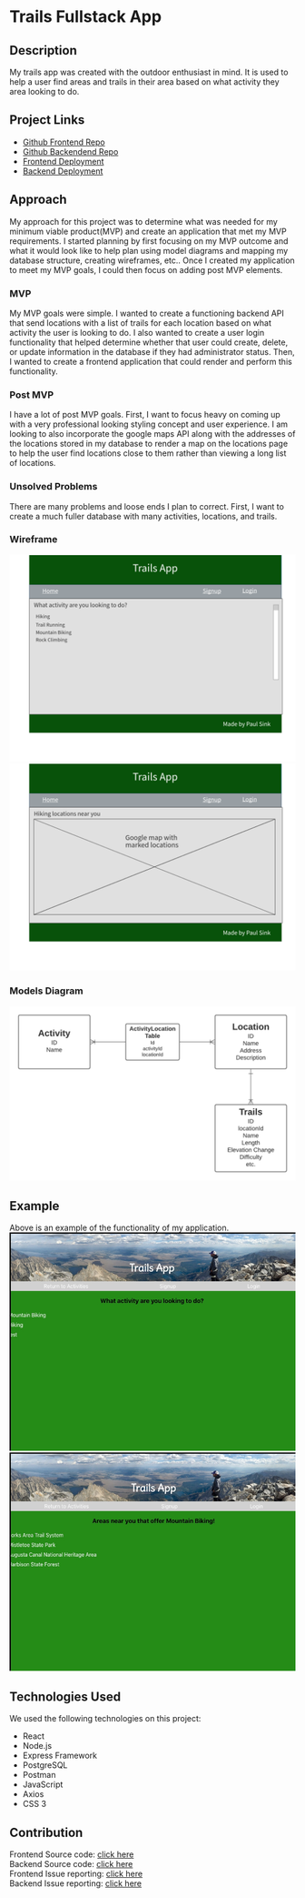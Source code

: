 # Trails Fullstack App

## Description  

My trails app was created with the outdoor enthusiast in mind. It is used to help a user find areas and trails in their area based on what activity they area looking to do.


## Project Links

* [Github Frontend Repo](https://github.com/PaulDSink/activity-app-frontend)
* [Github Backendend Repo](https://github.com/PaulDSink/activity-app-api)
* [Frontend Deployment](https://trails-app-frontend.herokuapp.com/)
* [Backend Deployment](https://trails-app-api.herokuapp.com/)

## Approach  

My approach for this project was to determine what was needed for my minimum viable product(MVP) and create an application that met my MVP requirements. I started planning by first focusing on my MVP outcome and what it would look like to help plan using model diagrams and mapping my database structure, creating wireframes, etc.. Once I created my application to meet my MVP goals, I could then focus on adding post MVP elements.

### MVP

My MVP goals were simple. I wanted to create a functioning backend API that send locations with a list of trails for each location based on what activity the user is looking to do. I also wanted to create a user login functionality that helped determine whether that user could create, delete, or update information in  the database if they had administrator status. Then, I wanted to create a frontend application that could render and perform this functionality.

### Post MVP  

I have a lot of post MVP goals. First, I want to focus heavy on coming up with a very professional looking styling concept and user experience. I am looking to also incorporate the google maps API along with the addresses of the locations stored in my database to render a map on the locations page to help the user find locations close to them rather than viewing a long list of locations.

### Unsolved Problems  

There are many problems and loose ends I plan to correct. First, I want to create a much fuller database with many activities, locations, and trails.

### Wireframe  
![Homepage Wireframe](homepage-wireframe.png)
![Locations Wireframe](locations-wireframe.png)

### Models Diagram
![Diagram](./ModelsDiagram.png)

## Example  

Above is an example of the functionality of my application.
![HomePage](home.jpg)
![HomePage](locations.jpg)

## Technologies Used  

We used the following technologies on this project:
* React
* Node.js
* Express Framework
* PostgreSQL
* Postman
* JavaScript
* Axios
* CSS 3


## Contribution  

Frontend Source code: [click here](https://github.com/PaulDSink/activity-app-frontend)  
Backend Source code: [click here](https://github.com/PaulDSink/activity-app-api)  
Frontend Issue reporting: [click here](https://github.com/PaulDSink/activity-app-frontend/issues)  
Backend Issue reporting: [click here](https://github.com/PaulDSink/activity-app-api/issues)  